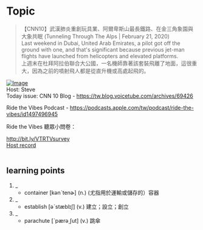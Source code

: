 # Topic

> 【CNN10】武漢肺炎重創玩具業、阿爾卑斯山最長鐵路、在金三角象園與大象共眠 (Tunneling Through The Alps | February 21, 2020) <br>
> Last weekend in Dubai, United Arab Emirates, a pilot got off the ground with one, and that's significant because previous jet-man flights have launched from helicopters and elevated platforms. <br>
> 上週末在杜拜阿拉伯聯合大公國，一名機師靠著該套裝飛離了地面，這很重大，因為之前的噴射飛人都是從直升機或高處起飛的。 <br>

[![Image](https://cdn.voicetube.com/assets/thumbnails/VVxDyjew6Ks.jpg)](https://www.youtube.com/embed/VVxDyjew6Ks?rel=0&showinfo=0&cc_load_policy=0&controls=1&autoplay=1&iv_load_policy=3&playsinline=1&wmode=transparent&start=460&end=472&enablejsapi=1&origin=https://tw.voicetube.com&widgetid=1)<br>
Host: Steve
<br>Today issue: CNN 10 Blog - https://tw.blog.voicetube.com/archives/69426



Ride the Vibes Podcast - https://podcasts.apple.com/tw/podcast/ride-the-vibes/id1497496945



Ride the Vibes 聽眾小問卷：

http://bit.ly/VTRTVsurvey
<br>
[Host record](https://cdn.voicetube.com/tmp/everyday_records/stephen_vt_44701/4053.mp3)
<br><br>
## learning points
1. _
	* container [kənˋtenɚ] (n.) (尤指用於運輸或儲存的）容器
2. _
	* establish [əˋstæblɪʃ] (v.) 建立；設立；創立
3. _
	* parachute [ˋpærə͵ʃut] (v.) 跳傘
